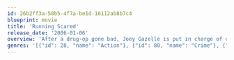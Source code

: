 ```yaml
---
id: 26b2ff3a-50b5-4f7a-be1d-16112ab8b7c4
blueprint: movie
title: 'Running Scared'
release_date: '2006-01-06'
overview: 'After a drug-op gone bad, Joey Gazelle is put in charge of disposing the gun that shot a dirty cop. But things goes wrong for Joey after the neighbor kid stole the gun and used it to shoot his abusive father. Now Joey has to find the kid and the gun before the police and the mob find them first.'
genres: '[{"id": 28, "name": "Action"}, {"id": 80, "name": "Crime"}, {"id": 18, "name": "Drama"}, {"id": 53, "name": "Thriller"}]'
---
```

